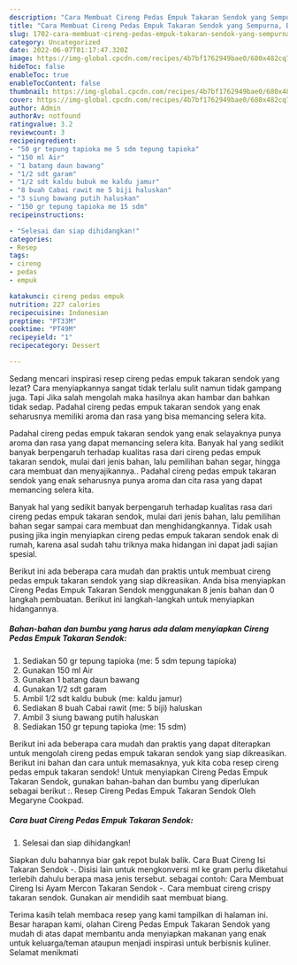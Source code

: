 ```yaml
---
description: "Cara Membuat Cireng Pedas Empuk Takaran Sendok yang Sempurna, Buat Buka Puasa Enak Banget"
title: "Cara Membuat Cireng Pedas Empuk Takaran Sendok yang Sempurna, Buat Buka Puasa Enak Banget"
slug: 1702-cara-membuat-cireng-pedas-empuk-takaran-sendok-yang-sempurna-buat-buka-puasa-enak-banget
category: Uncategorized
date: 2022-06-07T01:17:47.320Z
image: https://img-global.cpcdn.com/recipes/4b7bf1762949bae0/680x482cq70/cireng-pedas-empuk-takaran-sendok-foto-resep-utama.jpg
hideToc: false
enableToc: true
enableTocContent: false
thumbnail: https://img-global.cpcdn.com/recipes/4b7bf1762949bae0/680x482cq70/cireng-pedas-empuk-takaran-sendok-foto-resep-utama.jpg
cover: https://img-global.cpcdn.com/recipes/4b7bf1762949bae0/680x482cq70/cireng-pedas-empuk-takaran-sendok-foto-resep-utama.jpg
author: Admin
authorAv: notfound
ratingvalue: 3.2
reviewcount: 3
recipeingredient:
- "50 gr tepung tapioka me 5 sdm tepung tapioka"
- "150 ml Air"
- "1 batang daun bawang"
- "1/2 sdt garam"
- "1/2 sdt kaldu bubuk me kaldu jamur"
- "8 buah Cabai rawit me 5 biji haluskan"
- "3 siung bawang putih haluskan"
- "150 gr tepung tapioka me 15 sdm"
recipeinstructions:

- "Selesai dan siap dihidangkan!"
categories:
- Resep
tags:
- cireng
- pedas
- empuk

katakunci: cireng pedas empuk 
nutrition: 227 calories
recipecuisine: Indonesian
preptime: "PT33M"
cooktime: "PT49M"
recipeyield: "1"
recipecategory: Dessert

---
```



Sedang mencari inspirasi resep cireng pedas empuk takaran sendok yang lezat? Cara menyiapkannya sangat tidak terlalu sulit namun tidak gampang juga. Tapi Jika salah mengolah maka hasilnya akan hambar dan bahkan tidak sedap. Padahal cireng pedas empuk takaran sendok yang enak seharusnya memiliki aroma dan rasa yang bisa memancing selera kita.


Padahal cireng pedas empuk takaran sendok yang enak selayaknya punya aroma dan rasa yang dapat memancing selera kita. Banyak hal yang sedikit banyak berpengaruh terhadap kualitas rasa dari cireng pedas empuk takaran sendok, mulai dari jenis bahan, lalu pemilihan bahan segar, hingga cara membuat dan menyajikannya.. Padahal cireng pedas empuk takaran sendok yang enak seharusnya punya aroma dan cita rasa yang dapat memancing selera kita.

Banyak hal yang sedikit banyak berpengaruh terhadap kualitas rasa dari cireng pedas empuk takaran sendok, mulai dari jenis bahan, lalu pemilihan bahan segar sampai cara membuat dan menghidangkannya. Tidak usah pusing jika ingin menyiapkan cireng pedas empuk takaran sendok enak di rumah, karena asal sudah tahu triknya maka hidangan ini dapat jadi sajian spesial.


Berikut ini ada beberapa cara mudah dan praktis untuk membuat cireng pedas empuk takaran sendok yang siap dikreasikan. Anda bisa menyiapkan Cireng Pedas Empuk Takaran Sendok menggunakan 8 jenis bahan dan 0 langkah pembuatan. Berikut ini langkah-langkah untuk menyiapkan hidangannya.

<!--inarticleads1-->

##### Bahan-bahan dan bumbu yang harus ada dalam menyiapkan Cireng Pedas Empuk Takaran Sendok:

1. Sediakan 50 gr tepung tapioka (me: 5 sdm tepung tapioka)
1. Gunakan 150 ml Air
1. Gunakan 1 batang daun bawang
1. Gunakan 1/2 sdt garam
1. Ambil 1/2 sdt kaldu bubuk (me: kaldu jamur)
1. Sediakan 8 buah Cabai rawit (me: 5 biji) haluskan
1. Ambil 3 siung bawang putih haluskan
1. Sediakan 150 gr tepung tapioka (me: 15 sdm)


Berikut ini ada beberapa cara mudah dan praktis yang dapat diterapkan untuk mengolah cireng pedas empuk takaran sendok yang siap dikreasikan. Berikut ini bahan dan cara untuk memasaknya, yuk kita coba resep cireng pedas empuk takaran sendok! Untuk menyiapkan Cireng Pedas Empuk Takaran Sendok, gunakan bahan-bahan dan bumbu yang diperlukan sebagai berikut :. Resep Cireng Pedas Empuk Takaran Sendok Oleh Megaryne Cookpad. 

<!--inarticleads2-->

##### Cara buat Cireng Pedas Empuk Takaran Sendok:


1. Selesai dan siap dihidangkan!

Siapkan dulu bahannya biar gak repot bulak balik. Cara Buat Cireng Isi Takaran Sendok -. Disisi lain untuk mengkonversi ml ke gram perlu diketahui terlebih dahulu berapa masa jenis tersebut. sebagai contoh: Cara Membuat Cireng Isi Ayam Mercon Takaran Sendok -. Cara membuat cireng crispy takaran sendok. Gunakan air mendidih saat membuat biang. 

Terima kasih telah membaca resep yang kami tampilkan di halaman ini. Besar harapan kami, olahan Cireng Pedas Empuk Takaran Sendok yang mudah di atas dapat membantu anda menyiapkan makanan yang enak untuk keluarga/teman ataupun menjadi inspirasi untuk berbisnis kuliner. Selamat menikmati
